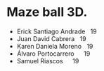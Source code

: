 # Maze ball 3D.

* Erick Santiago Andrade &nbsp; 19 <br />
* Juan David Cabrera &nbsp; 19 <br />
* Karen Daniela Moreno &nbsp; 19 <br />
* Álvaro Portocarrero &emsp; 19 <br />
* Samuel Riascos &emsp; 19 <br />
